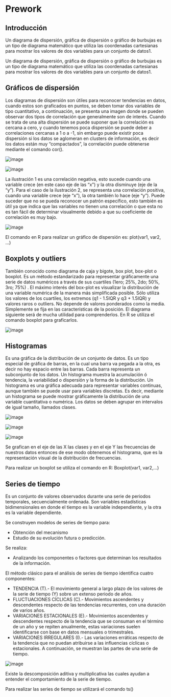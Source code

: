 # Prework

## Introducción

Un diagrama de dispersión, gráfica de dispersión o gráfico de burbujas es un tipo de diagrama matemático que utiliza las coordenadas cartesianas para mostrar los valores de dos variables para un conjunto de datos1​.

Un diagrama de dispersión, gráfica de dispersión o gráfico de burbujas es un tipo de diagrama matemático que utiliza las coordenadas cartesianas para mostrar los valores de dos variables para un conjunto de datos1​.

## Gráficos de dispersión

Los diagramas de dispersión son útiles para reconocer tendencias en datos, cuando estos son graficados en puntos, se deben tomar dos variables de tipo cuantitativo, a continuación, se presenta una imagen donde se pueden observar dos tipos de correlación que generalmente son de interés. Cuando se trata de una alta dispersión se puede suponer que la correlación es cercana a cero, y cuando tenemos poca dispersión se puede deber a correlaciones cercanas a 1 o a -1, sin embargo puede existir poca dispersión si los datos se aglomeran en clusters de información, es decir los datos están muy “compactados”, la correlación puede obtenerse mediante el comando cor().

![image](https://user-images.githubusercontent.com/78183885/110873824-34f45600-8298-11eb-88dc-c122bac7fd81.png)

![image](https://user-images.githubusercontent.com/78183885/110873831-37ef4680-8298-11eb-8459-07ce4a185b40.png)

La ilustración 1 es una correlación negativa, esto sucede cuando una variable crece (en este caso eje de las “x”) y la otra disminuye (eje de la “y”). Para el caso de la ilustración 2, se representa una correlación positiva, cuando una variable crece (eje “x”), la otra también lo hace (eje “y”). Puede suceder que no se pueda reconocer un patrón específico, esto también es útil ya que indica que las variables no tienen una correlación o que esta no es tan fácil de determinar visualmente debido a que su coeficiente de correlación es muy bajo.

![image](https://user-images.githubusercontent.com/78183885/110873854-3faeeb00-8298-11eb-88aa-63de137dae0d.png)

El comando en R para realizar un gráfico de dispersión es: plot(var1, var2, ...)

 ## Boxplots y outliers
 
También conocido como diagrama de caja y bigote, box plot, box-plot o boxplot. Es un método estandarizado para representar gráficamente una serie de datos numéricos a través de sus cuartiles (1ero; 25%, 2do; 50%, 3ro; 75%) . El máximo interés del box-plot es visualizar la distribución de una variable numérica de la manera más simplificada posible. Sólo utiliza los valores de los cuartiles, los extremos (q1 - 1.5IQR y q3 + 1.5IQR) y valores raros o outliers. No depende de valores ponderados como la media. Simplemente se fija en las características de la posición. El diagrama siguiente será de mucha utilidad para comprenderlos. En R se utiliza el comando boxplot para graficarlos.

![image](https://user-images.githubusercontent.com/78183885/110873883-489fbc80-8298-11eb-93b3-5443e57f83cb.png)

## Histogramas

Es una gráfica de la distribución de un conjunto de datos. Es un tipo especial de gráfica de barras, en la cual una barra va pegada a la otra, es decir no hay espacio entre las barras. Cada barra representa un subconjunto de los datos. Un histograma muestra la acumulación ó tendencia, la variabilidad o dispersión y la forma de la distribución. Un histograma es una gráfica adecuada para representar variables continuas, aunque también se puede usar para variables discretas. Es decir, mediante un histograma se puede mostrar gráficamente la distribución de una variable cuantitativa o numérica. Los datos se deben agrupar en intervalos de igual tamaño, llamados clases.

![image](https://user-images.githubusercontent.com/78183885/110873895-4dfd0700-8298-11eb-92ea-8a630d87aba2.png)

![image](https://user-images.githubusercontent.com/78183885/110873904-51908e00-8298-11eb-91d6-81a30f7f0cb2.png)

![image](https://user-images.githubusercontent.com/78183885/110873911-55bcab80-8298-11eb-9d47-73fbb08a2be2.png)

Se grafican en el eje de las X las clases y en el eje Y las frecuencias de nuestros datos entonces de ese modo obtenemos el histograma, que es la representación visual de la distribución de frecuencias.

Para realizar un boxplot se utiliza el comando en R: Boxplot(var1, var2,...)

## Series de tiempo

Es un conjunto de valores observados durante una serie de periodos temporales, secuencialmente ordenada. Son variables estadísticas bidimensionales en donde el tiempo es la variable independiente, y la otra es la variable dependiente.

Se construyen modelos de series de tiempo para:
- Obtención del mecanismo
- Estudio de su evolución futura o predicción.

Se realiza:

- Analizando los componentes o factores que determinan los resultados de la información.

El método clásico para el análisis de series de tiempo identifica cuatro componentes:

- TENDENCIA (T).- El movimiento general a largo plazo de los valores de la serie de tiempo (Y) sobre un extenso periodo de años.
- FLUCTUACIONES CÍCLICAS (C).- Movimientos ascendentes y descendentes respecto de las tendencias recurrentes, con una duración de varios años.
- VARIACIONES ESTACIONALES (E).- Movimientos ascendentes y descendentes respecto de la tendencia que se consuman en el término de un año y se repiten anualmente, estas variaciones suelen identificarse con base en datos mensuales o trimestrales.
- VARIACIONES IRREGULARES (I).- Las variaciones erráticas respecto de la tendencia que no puedan atribuirse a las influencias cíclicas o estacionales. A continuación, se muestran las partes de una serie de tiempo.

![image](https://user-images.githubusercontent.com/78183885/110873922-5f461380-8298-11eb-89c1-5651f1ead7ac.png)

Existe la descomposición aditiva y multiplicativa las cuales ayudan a entender el comportamiento de la serie de tiempo.

Para realizar las series de tiempo se utilizará el comando ts()
